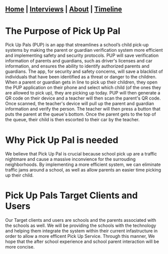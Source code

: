 ## [Home](/) | [Interviews](/tabs/interviews) | [About](/tabs/about) | [Timeline](/tabs/timeline)


# The Purpose of Pick Up Pal
Pick Up Pals (PUP) is an app that streamlines a school’s child pick-up systems by making the parent or guardian verification system more efficient and implementing safety and security protocols.
     PUP will save verification information of parents and guardians, such as driver's licenses and car information, and ensures the ability to identify authorized parents and guardians. The app, for security and safety concerns, will save a blacklist of individuals that have been identified as a threat or danger to the children.
When a parent or guardian gets in line to pick up their children, they open the PUP application on their phone and select which child (of the ones they are allowed to pick up), they are picking up today. PUP will then generate a QR code on their device and a teacher will then scan the parent's QR code. Once scanned, the teacher's device will pull up the parent and guardian information and verify the person. The teacher will then press a button that puts the parent at the queue's bottom. Once the parent gets to the top of the queue, their child is then escorted to their car by the teacher.


# Why Pick Up Pal is needed
We believe that Pick Up Pal is crucial because school pick up are a traffic nightmare and cause a massive inconvience for the surrouding neighborhoods. By implementing a more efficient system, we can eliminate traffic jams around a school, as well as allow parents an easier time picking up their child.


# Pick Up Pals Target Clients and Users
Our Target clients and users are schools and the parents associated with the schools as well. We will be providing the schools with the technology and helping them integrate the system within their current infastructure in order to allow a more efficent Pick Up Service. Through this manner, We hope that the after school experience and school parent interaction will be more concise.

<script src="http://code.jquery.com/jquery-1.4.2.min.js"></script> <script> var x = document.getElementsByClassName("site-footer-credits"); setTimeout(() => { x[0].remove(); }, 10); </script>
